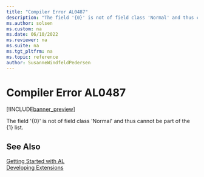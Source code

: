 ```yaml
---
title: "Compiler Error AL0487"
description: "The field '{0}' is not of field class 'Normal' and thus cannot be part of the {1} list."
ms.author: solsen
ms.custom: na
ms.date: 06/10/2022
ms.reviewer: na
ms.suite: na
ms.tgt_pltfrm: na
ms.topic: reference
author: SusanneWindfeldPedersen
---
```

[//]: # (START>DO_NOT_EDIT)
[//]: # (IMPORTANT:Do not edit any of the content between here and the END>DO_NOT_EDIT.)
[//]: # (Any modifications should be made in the .xml files in the ModernDev repo.)
# Compiler Error AL0487

[!INCLUDE[banner_preview](../includes/banner_preview.md)]

The field '{0}' is not of field class 'Normal' and thus cannot be part of the {1} list.

[//]: # (IMPORTANT: END>DO_NOT_EDIT)
## See Also  
[Getting Started with AL](../devenv-get-started.md)  
[Developing Extensions](../devenv-dev-overview.md)  